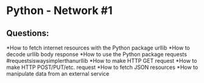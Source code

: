 # Python - Network #1

## Questions:
*How to fetch internet resources with the Python package urllib
*How to decode urllib body response
*How to use the Python package requests #requestsiswaysimplerthanurllib
*How to make HTTP GET request
*How to make HTTP POST/PUT/etc. request
*How to fetch JSON resources
*How to manipulate data from an external service
